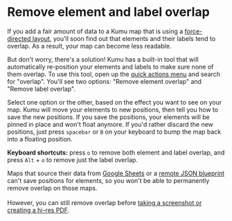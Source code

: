 # Remove element and label overlap

If you add a fair amount of data to a Kumu map that is using a [force-directed layout](/guides/layouts/force-directed.md), you'll soon find out that elements and their labels tend to overlap. As a result, your map can become less readable.

But don't worry, there's a solution! Kumu has a built-in tool that will automatically re-position your elements and labels to make sure none of them overlap. To use this tool, open up the [quick actions menu](/guides/quick-actions.md) and search for "overlap". You'll see two options: "Remove element overlap" and "Remove label overlap".

Select one option or the other, based on the effect you want to see on your map. Kumu will move your elements to new positions, then tell you how to save the new positions. If you save the positions, your elements will be pinned in place and won't float anymore. If you'd rather discard the new positions, just press `spacebar` or `B` on your keyboard to bump the map back into a floating position.

<p class="alert alert-info">
<b>Keyboard shortcuts:</b> press <code>o</code> to remove both element and label overlap, and press <code>Alt</code> + <code>o</code> to remove just the label overlap.
</p>

<p class="alert alert-warning">
Maps that source their data from <a class="alert-link" href="/guides/import.md#import-from-google-sheets">Google Sheets</a> or a <a class="alert-link" href="/guides/blueprints.md#set-a-remote-blueprint">remote JSON blueprint</a> can't save positions for elements, so you won't be able to permanently remove overlap on those maps.
<br><br>
However, you can still remove overlap before <a class="alert-link" href="/overview/collaboration.md#create-a-screenshot">taking a screenshot or creating a hi-res PDF</a>.
</p>


<!-- Before:

![before remove overlap](/images/before-remove-overlap.png)

After:

![after remove overlap](/images/after-remove-overlap.png) -->





